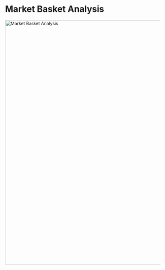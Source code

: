 # Market Basket Analysis



<img width="793" alt="Market Basket Analysis" src="https://github.com/khushiagrawal22/Market_Basket_Analysis_Excel_project/assets/131536733/4490a81c-fcde-4cf4-9cc5-a093aa3d737d">
